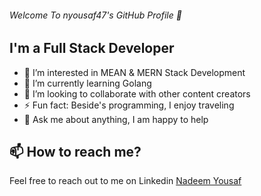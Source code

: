 ###### Welcome To nyousaf47's GitHub Profile 👋
## I'm a Full Stack Developer
- 👀 I’m interested in MEAN & MERN Stack Development
- 🌱 I’m currently learning Golang
- 💞️ I’m looking to collaborate with other content creators
- ⚡ Fun fact: Beside's programming, I enjoy traveling
- 💬 Ask me about anything, I am happy to help
## 📫 How to reach me?
Feel free to reach out to me on Linkedin [Nadeem Yousaf](https://www.linkedin.com/in/i-am-nadeem/)

<!---
nyousaf47/nyousaf47 is a ✨ special ✨ repository because its `README.md` (this file) appears on your GitHub profile.
You can click the Preview link to take a look at your changes.
--->
